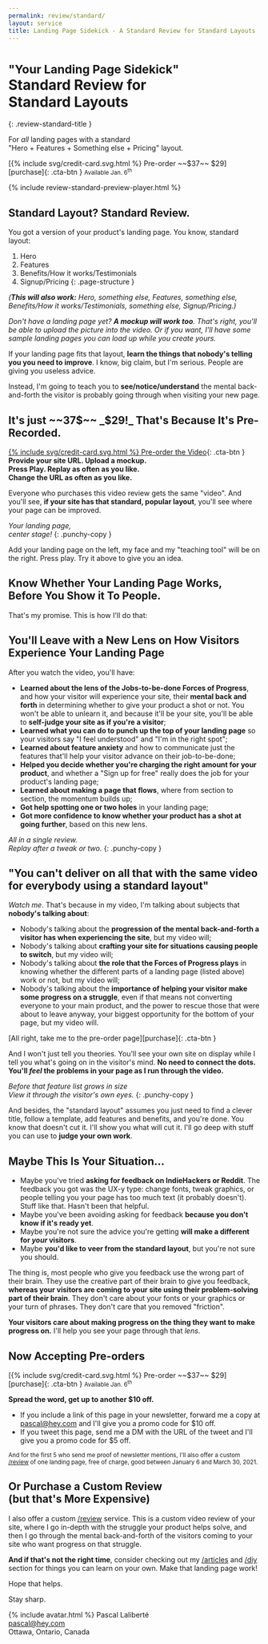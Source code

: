```yaml
---
permalink: review/standard/
layout: service
title: Landing Page Sidekick - A Standard Review for Standard Layouts
---
```


# <small>"Your Landing Page Sidekick"</small><br><strong>Standard Review</strong> for<br> <strong>Standard Layouts</strong>
{: .review-standard-title }

For _all_ landing pages with a standard<br>
"Hero + Features + Something else + Pricing" layout.

<div class="review-standard-cta" markdown="block">
[{% include svg/credit-card.svg.html %} Pre-order ~~$37~~ $29][purchase]{: .cta-btn } <small>Available Jan. 6<sup>th</sup></small>
</div>

{% include review-standard-preview-player.html %}

## Standard Layout? Standard Review.

You got a version of your product's landing page. You know, standard layout:

1. Hero
1. Features
1. Benefits/How it works/Testimonials
1. Signup/Pricing
{: .page-structure }

_(**This will also work:** Hero, something else, Features, something else, Benefits/How it works/Testimonials, something else, Signup/Pricing.)_

_Don't have a landing page yet? **A mockup will work too**. That's right, you'll be able to upload the picture into the video. Or if you want, I'll have some sample landing pages you can load up while you create yours._

If your landing page fits that layout, **learn the things that nobody's telling you you need to improve**. I know, big claim, but I'm serious. People are giving you useless advice.

Instead, I'm going to teach you to **see/notice/understand** the mental back-and-forth the visitor is probably going through when visiting your new page.

## It's just ~~37$~~ _$29!_ That's Because It's Pre-Recorded.

[{% include svg/credit-card.svg.html %} Pre-order the Video][purchase]{: .cta-btn }  
**Provide your site URL. Upload a mockup.  
Press Play. Replay as often as you like.  
Change the URL as often as you like.**

Everyone who purchases this video review gets the same "video". And you'll see, **if your site has that standard, popular layout**, you'll see where your page can be improved.

_Your landing page,  
center stage!_
{: .punchy-copy }

Add your landing page on the left, my face and my "teaching tool" will be on the right. Press play. Try it above to give you an idea.

## Know Whether Your Landing Page Works,<br>Before You Show it To People.

That's my promise. This is how I'll do that:

## You'll Leave with a New Lens on How Visitors Experience Your Landing Page

After you watch the video, you'll have:

* **Learned about the lens of the Jobs-to-be-done Forces of Progress**, and how your visitor will experience your site, their **mental back and forth** in determining whether to give your product a shot or not. You won't be able to unlearn it, and because it'll be your site, you'll be able to **self-judge your site as if you're a visitor**;
* **Learned what you can do to punch up the top of your landing page** so your visitors say "I feel understood" and "I'm in the right spot";
* **Learned about feature anxiety** and how to communicate just the features that'll help your visitor advance on their job-to-be-done;
* **Helped you decide whether you're charging the right amount for your product**, and whether a "Sign up for free" really does the job for your product's landing page;
* **Learned about making a page that flows**, where from section to section, the momentum builds up;
* **Got help spotting one or two holes** in your landing page;
* **Got more confidence to know whether your product has a shot at going further**, based on this new lens.

_All in a single review.  
Replay after a tweak or two._
{: .punchy-copy }

## "You can't deliver on all that with the same video for everybody using a standard layout"

_Watch me_. That's because in my video, I'm talking about subjects that **nobody's talking about**:

* Nobody's talking about the **progression of the mental back-and-forth a visitor has when experiencing the site**, but my video will;
* Nobody's talking about **crafting your site for situations causing people to switch**, but my video will;
* Nobody's talking about **the role that the Forces of Progress plays** in knowing whether the different parts of a landing page (listed above) work or not, but my video will;
* Nobody's talking about the **importance of helping your visitor make some progress on a struggle**, even if that means not converting everyone to your main product, and the power to rescue those that were about to leave anyway, your biggest opportunity for the bottom of your page, but my video will.

<div class="review-standard-cta" markdown="block">
[All right, take me to the pre-order page][purchase]{: .cta-btn }
</div>

And I won't just tell you theories. You'll see your own site on display while I tell you what's going on in the visitor's mind. **No need to connect the dots. You'll _feel_ the problems in your page as I run through the video.**

_Before that feature list grows in size  
View it through the visitor's own eyes._
{: .punchy-copy }

And besides, the "standard layout" assumes you just need to find a clever title, follow a template, add features and benefits, and you're done. You know that doesn't cut it. I'll show you what will cut it. I'll go deep with stuff you can use to **judge your own work**.

## Maybe This Is Your Situation...

* Maybe you've tried **asking for feedback on IndieHackers or Reddit**. The feedback you got was the UX-y type: change fonts, tweak graphics, or people telling you your page has too much text (it probably doesn't). Stuff like that. Hasn't been that helpful.
* Maybe you've been avoiding asking for feedback **because you don't know if it's ready yet**.
* Maybe you're not sure the advice you're getting **will make a different for _your_ visitors**.
* Maybe **you'd like to veer from the standard layout**, but you're not sure you should.

The thing is, most people who give you feedback use the wrong part of their brain. They use the creative part of their brain to give you feedback, **whereas your visitors are coming to your site using their problem-solving part of their brain**. They don't care about your fonts or your graphics or your turn of phrases. They don't care that you removed "friction".

**Your visitors care about making progress on the thing they want to make progress on.** I'll help you see your page through that _lens_.

## Now Accepting Pre-orders

<div class="review-standard-cta" markdown="block">
[{% include svg/credit-card.svg.html %} Pre-order ~~$37~~ $29][purchase]{: .cta-btn } <small>Available Jan. 6<sup>th</sup></small>
</div>

<div class="home-personal-intro" markdown="block">

**Spread the word, get up to another $10 off.**

* If you include a link of this page in your newsletter, forward me a copy at [pascal@hey.com](mailto:pascal@hey.com) and I'll give you a promo code for $10 off.
* If you tweet this page, send me a DM with the URL of the tweet and I'll give you a promo code for $5 off.

<small>And for the first 5 who send me proof of newsletter mentions, I'll also offer a custom [/review](/review/) of one landing page, free of charge, good between January 6 and March 30, 2021.</small>

</div>

## Or Purchase a Custom Review<br> (but that's More Expensive)

I also offer a custom [/review](/review) service. This is a custom video review of your site, where I go in-depth with the struggle your product helps solve, and then I go through the mental back-and-forth of the visitors coming to your site who want progress on that struggle.

**And if that's not the right time**, consider checking out my [/articles](/articles) and [/diy](/diy) section for things you can learn on your own. Make that landing page work!

Hope that helps.

Stay sharp.

{% include avatar.html %} Pascal Laliberté  
[pascal@hey.com](mailto:pascal@hey.com)  
Ottawa, Ontario, Canada

[twitter]: https://twitter.com/pascallaliberte
[purchase]: https://gumroad.com/l/standard-review
